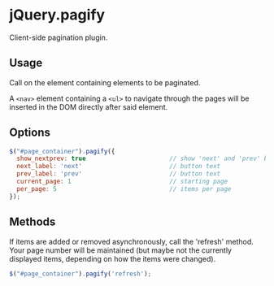 # jQuery.pagify

Client-side pagination plugin.

## Usage

Call on the element containing elements to be paginated.

A `<nav>` element containing a `<ul>` to navigate through the pages will be inserted in the DOM directly after said element.

## Options

```javascript
$("#page_container").pagify({
  show_nextprev: true                       // show 'next' and 'prev' buttons in addition to page number buttons
  next_label: 'next'                        // button text
  prev_label: 'prev'                        // button text
  current_page: 1                           // starting page
  per_page: 5                               // items per page
});
```

## Methods

If items are added or removed asynchronously, call the 'refresh' method. Your page number will be maintained (but maybe not the currently displayed items, depending on how the items were changed).

```javascript
$("#page_container").pagify('refresh');
```
